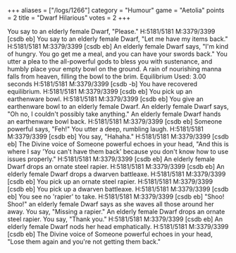 +++
aliases = ["/logs/1266"]
category = "Humour"
game = "Aetolia"
points = 2
title = "Dwarf Hilarious"
votes = 2
+++

You say to an elderly female Dwarf, "Please."
H:5181/5181 M:3379/3399 [csdb eb] 
You say to an elderly female Dwarf, "Let me have my items back."
H:5181/5181 M:3379/3399 [csdb eb] 
An elderly female Dwarf says, "I'm kind of hungry. You go get me a meal, and you can have your swords back."
You utter a plea to the all-powerful gods to bless you with sustenance, and humbly place your empty bowl on the ground.
A rain of nourishing manna falls from heaven, filling the bowl to the brim.
Equilibrium Used: 3.00 seconds
H:5181/5181 M:3379/3399 [csdb -b] 
You have recovered equilibrium.
H:5181/5181 M:3379/3399 [csdb eb] 
You pick up an earthenware bowl.
H:5181/5181 M:3379/3399 [csdb eb] 
You give an earthenware bowl to an elderly female Dwarf.
An elderly female Dwarf says, "Oh no, I couldn't possibly take anything."
An elderly female Dwarf hands an earthenware bowl back.
H:5181/5181 M:3379/3399 [csdb eb] 
Someone powerful says, "Feh!"
You utter a deep, rumbling laugh.
H:5181/5181 M:3379/3399 [csdb eb] 
You say, "Hahaha."
H:5181/5181 M:3379/3399 [csdb eb] 
The Divine voice of Someone powerful echoes in your head, "And this is where I say 'You can't have them back' because you don't know how to use issues properly."
H:5181/5181 M:3379/3399 [csdb eb] 
An elderly female Dwarf drops an ornate steel rapier.
H:5181/5181 M:3379/3399 [csdb eb] 
An elderly female Dwarf drops a dwarven battleaxe.
H:5181/5181 M:3379/3399 [csdb eb] 
You pick up an ornate steel rapier.
H:5181/5181 M:3379/3399 [csdb eb] 
You pick up a dwarven battleaxe.
H:5181/5181 M:3379/3399 [csdb eb] 
You see no 'rapier' to take.
H:5181/5181 M:3379/3399 [csdb eb] 
"Shoo! Shoo!" an elderly female Dwarf says as she waves all those around her away.
You say, "Missing a rapier."
An elderly female Dwarf drops an ornate steel rapier.
You say, "Thank you."
H:5181/5181 M:3379/3399 [csdb eb] 
An elderly female Dwarf nods her head emphatically.
H:5181/5181 M:3379/3399 [csdb eb] 
The Divine voice of Someone powerful echoes in your head, "Lose them again and you're not getting them back."
